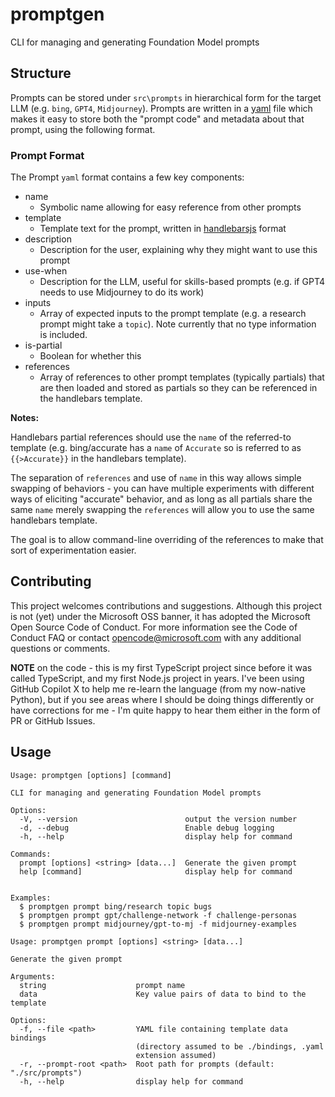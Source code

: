 # promptgen

CLI for managing and generating Foundation Model prompts

## Structure

Prompts can be stored under `src\prompts` in hierarchical form for the target LLM (e.g. `bing`, `GPT4`, `Midjourney`). Prompts are written in a [yaml](https://yaml.org) file which makes it easy to store both the "prompt code" and metadata about that prompt, using the following format.

### Prompt Format

The Prompt `yaml` format contains a few key components:

- name
  - Symbolic name allowing for easy reference from other prompts
- template
  - Template text for the prompt, written in [handlebarsjs](https://handlebarsjs.com/) format
- description
  - Description for the user, explaining why they might want to use this prompt
- use-when
  - Description for the LLM, useful for skills-based prompts (e.g. if GPT4 needs to use Midjourney to do its work)
- inputs
  - Array of expected inputs to the prompt template (e.g. a research prompt might take a `topic`). Note currently that no type information is included.
- is-partial
  - Boolean for whether this 
- references
  - Array of references to other prompt templates (typically partials) that are then loaded and stored as partials so they can be referenced in the handlebars template.

**Notes:**

Handlebars partial references should use the `name` of the referred-to template (e.g. bing/accurate has a `name` of `Accurate` so is referred to as `{{>Accurate}}` in the handlebars template).

The separation of `references` and use of `name` in this way allows simple swapping of behaviors - you can have multiple experiments with different ways of eliciting "accurate" behavior, and as long as all partials share the same `name` merely swapping the `references` will allow you to use the same handlebars template. 

The goal is to allow command-line overriding of the references to make that sort of experimentation easier.

## Contributing

This project welcomes contributions and suggestions. Although this project is not (yet) under the Microsoft OSS banner, it has adopted the Microsoft Open Source Code of Conduct. For more information see the Code of Conduct FAQ or contact opencode@microsoft.com with any additional questions or comments.

**NOTE** on the code - this is my first TypeScript project since before it was called TypeScript, and my first Node.js project in years. I've been using GitHub Copilot X to help me re-learn the language (from my now-native Python), but if you see areas where I should be doing things differently or have corrections for me - I'm quite happy to hear them either in the form of PR or GitHub Issues.

## Usage

```
Usage: promptgen [options] [command]

CLI for managing and generating Foundation Model prompts

Options:
  -V, --version                        output the version number
  -d, --debug                          Enable debug logging
  -h, --help                           display help for command

Commands:
  prompt [options] <string> [data...]  Generate the given prompt
  help [command]                       display help for command


Examples:
  $ promptgen prompt bing/research topic bugs
  $ promptgen prompt gpt/challenge-network -f challenge-personas
  $ promptgen prompt midjourney/gpt-to-mj -f midjourney-examples
```

```
Usage: promptgen prompt [options] <string> [data...]

Generate the given prompt

Arguments:
  string                    prompt name
  data                      Key value pairs of data to bind to the template

Options:
  -f, --file <path>         YAML file containing template data bindings
                            (directory assumed to be ./bindings, .yaml
                            extension assumed)
  -r, --prompt-root <path>  Root path for prompts (default: "./src/prompts")
  -h, --help                display help for command
```